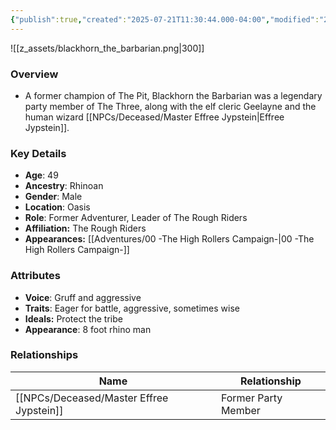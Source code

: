 ```yaml
---
{"publish":true,"created":"2025-07-21T11:30:44.000-04:00","modified":"2025-10-09T15:18:15.566-04:00","published":"2025-10-09T15:18:15.566-04:00","cssclasses":"","Age":"49","Ancestry":"Rhinoan","Gender":"Male","Location":["Oasis"],"Role":["Former Adventurer, Leader of The Rough Riders"],"Affiliation":["The Rough Riders"],"Appearances":["[[00 -The High Rollers Campaign-]]"]}
---
```



![[z_assets/blackhorn_the_barbarian.png|300]]

### Overview
- A former champion of The Pit, Blackhorn the Barbarian was a legendary party member of The Three, along with the elf cleric Geelayne and the human wizard [[NPCs/Deceased/Master Effree Jypstein\|Effree Jypstein]].

### Key Details
- **Age**: 49
- **Ancestry**: Rhinoan
- **Gender**: Male
- **Location**: Oasis
- **Role**: Former Adventurer, Leader of The Rough Riders
- **Affiliation:** The Rough Riders
- **Appearances:** [[Adventures/00 -The High Rollers Campaign-\|00 -The High Rollers Campaign-]]

### Attributes
- **Voice**: Gruff and aggressive
- **Traits**: Eager for battle, aggressive, sometimes wise
- **Ideals:** Protect the tribe
- **Appearance**: 8 foot rhino man

### Relationships

| Name                       | Relationship        |
| -------------------------- | ------------------- |
| [[NPCs/Deceased/Master Effree Jypstein]] | Former Party Member |
